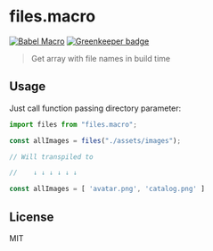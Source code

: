 # files.macro

[![Babel Macro](https://img.shields.io/badge/babel--macro-%F0%9F%8E%A3-f5da55.svg?style=flat-square)](https://github.com/kentcdodds/babel-plugin-macros) [![Greenkeeper badge](https://badges.greenkeeper.io/ridermansb/files.macro.svg)](https://greenkeeper.io/)

> Get array with file names in build time

## Usage

Just call function passing directory parameter:

```js
import files from "files.macro";

const allImages = files("./assets/images");

// Will transpiled to

//    ↓ ↓ ↓ ↓ ↓ ↓

const allImages = [ 'avatar.png', 'catalog.png' ] 
```


## License

MIT